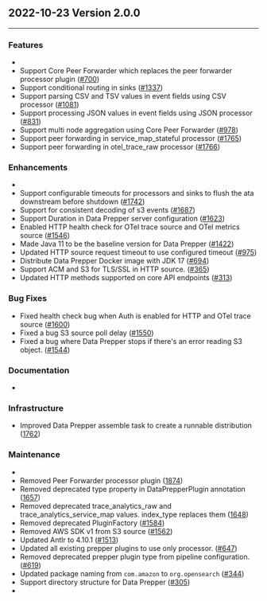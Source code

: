 ## 2022-10-23 Version 2.0.0

---

### Features
* 
* Support Core Peer Forwarder which replaces the peer forwarder processor plugin ([#700](https://github.com/opensearch-project/data-prepper/issues/700))
* Support conditional routing in sinks ([#1337](https://github.com/opensearch-project/data-prepper/issues/1337))
* Support parsing CSV and TSV values in event fields using CSV processor ([#1081](https://github.com/opensearch-project/data-prepper/issues/1081))
* Support processing JSON values in event fields using JSON processor ([#831](https://github.com/opensearch-project/data-prepper/issues/831))
* Support multi node aggregation using Core Peer Forwarder ([#978](https://github.com/opensearch-project/data-prepper/issues/978))
* Support peer forwarding in service_map_stateful processor ([#1765](https://github.com/opensearch-project/data-prepper/issues/1765))
* Support peer forwarding in otel_trace_raw processor ([#1766](https://github.com/opensearch-project/data-prepper/issues/1766))


### Enhancements
* 
* Support configurable timeouts for processors and sinks to flush the ata downstream before shutdown ([#1742](https://github.com/opensearch-project/data-prepper/issues/1742))
* Support for consistent decoding of s3 events ([#1687](https://github.com/opensearch-project/data-prepper/issues/1687))
* Support Duration in Data Prepper server configuration ([#1623](https://github.com/opensearch-project/data-prepper/issues/1623))
* Enabled HTTP health check for OTel trace source and OTel metrics source ([#1546](https://github.com/opensearch-project/data-prepper/issues/1546))
* Made Java 11 to be the baseline version for Data Prepper ([#1422](https://github.com/opensearch-project/data-prepper/issues/1422))
* Updated HTTP source request timeout to use configured timeout ([#975](https://github.com/opensearch-project/data-prepper/issues/975))
* Distribute Data Prepper Docker image with JDK 17 ([#694](https://github.com/opensearch-project/data-prepper/issues/694))
* Support ACM and S3 for TLS/SSL in HTTP source. ([#365](https://github.com/opensearch-project/data-prepper/issues/365))
* Updated HTTP methods supported on core API endpoints ([#313](https://github.com/opensearch-project/data-prepper/issues/313))

### Bug Fixes
* Fixed health check bug when Auth is enabled for HTTP and OTel trace source ([#1600](https://github.com/opensearch-project/data-prepper/issues/1600))
* Fixed a bug S3 source poll delay ([#1550](https://github.com/opensearch-project/data-prepper/issues/1550))
* Fixed a bug where Data Prepper stops if there's an error reading S3 object. ([#1544](https://github.com/opensearch-project/data-prepper/issues/1544))

### Documentation
* 

### Infrastructure
* Improved Data Prepper assemble task to create a runnable distribution ([1762](https://github.com/opensearch-project/data-prepper/pull/1762))

### Maintenance
* 
* Removed Peer Forwarder processor plugin ([1874](https://github.com/opensearch-project/data-prepper/pull/1874))
* Removed deprecated type property in DataPrepperPlugin annotation ([1657](https://github.com/opensearch-project/data-prepper/pull/1657))
* Removed deprecated trace_analytics_raw and trace_analytics_service_map values. index_type replaces them ([1648](https://github.com/opensearch-project/data-prepper/pull/1648))
* Removed deprecated PluginFactory ([#1584](https://github.com/opensearch-project/data-prepper/issues/1584))
* Removed AWS SDK v1 from S3 source ([#1562](https://github.com/opensearch-project/data-prepper/issues/1562))
* Updated Antlr to 4.10.1 ([#1513](https://github.com/opensearch-project/data-prepper/issues/1513))
* Updated all existing prepper plugins to use only processor. ([#647](https://github.com/opensearch-project/data-prepper/issues/647))
* Removed deprecated prepper plugin type from pipeline configuration. ([#619](https://github.com/opensearch-project/data-prepper/issues/619))
* Updated package naming from `com.amazon` to `org.opensearch` ([#344](https://github.com/opensearch-project/data-prepper/issues/344))
* Support directory structure for Data Prepper ([#305](https://github.com/opensearch-project/data-prepper/issues/305))
* 

